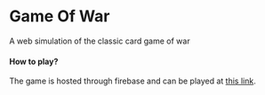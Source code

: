 # Game Of War
A web simulation of the classic card game of war

#### How to play?

The game is hosted through firebase and can be played at [this link](https://cards-gameofwar.web.app/).
